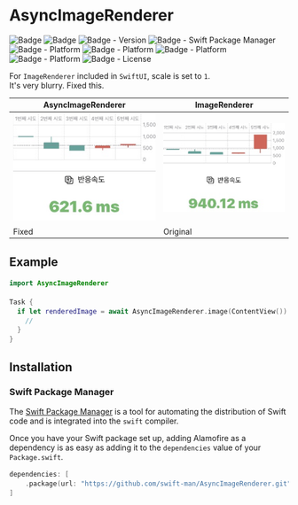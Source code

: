 # AsyncImageRenderer

![Badge](https://img.shields.io/badge/swift-white.svg?style=flat-square&logo=Swift)
![Badge](https://img.shields.io/badge/SwiftUI-001b87.svg?style=flat-square&logo=Swift&logoColor=black)
![Badge - Version](https://img.shields.io/badge/Version-0.5.0-1177AA?style=flat-square)
![Badge - Swift Package Manager](https://img.shields.io/badge/SPM-compatible-orange?style=flat-square)
![Badge - Platform](https://img.shields.io/badge/macOS-v13.0-yellow?style=flat-square)
![Badge - Platform](https://img.shields.io/badge/iOS-v16.0-yellow?style=flat-square)
![Badge - Platform](https://img.shields.io/badge/tvOS-v16.0-yellow?style=flat-square)
![Badge - Platform](https://img.shields.io/badge/watchOS-v9.0-yellow?style=flat-square)
![Badge - License](https://img.shields.io/badge/license-MIT-black?style=flat-square)

For `ImageRenderer` included in `SwiftUI`, scale is set to `1`.   
It's very blurry. Fixed this.


|AsyncImageRenderer|ImageRenderer|
|------|---|
|![Image](Resources/fixed.png)|![Image](Resources/original.png)|
|Fixed|Original|


## Example
```swift
import AsyncImageRenderer

Task {
  if let renderedImage = await AsyncImageRenderer.image(ContentView())
    // 
  }
}
```

## Installation
### Swift Package Manager

The [Swift Package Manager](https://swift.org/package-manager/) is a tool for automating the distribution of Swift code and is integrated into the `swift` compiler. 

Once you have your Swift package set up, adding Alamofire as a dependency is as easy as adding it to the `dependencies` value of your `Package.swift`.

```swift
dependencies: [
    .package(url: "https://github.com/swift-man/AsyncImageRenderer.git", .from: "0.5.0")
]
```
